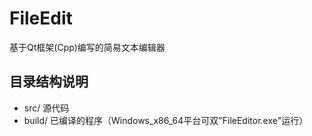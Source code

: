 # FileEdit
基于Qt框架(Cpp)编写的简易文本编辑器

## 目录结构说明
* src/ 源代码
* build/ 已编译的程序（Windows_x86_64平台可双"FileEditor.exe"运行）
